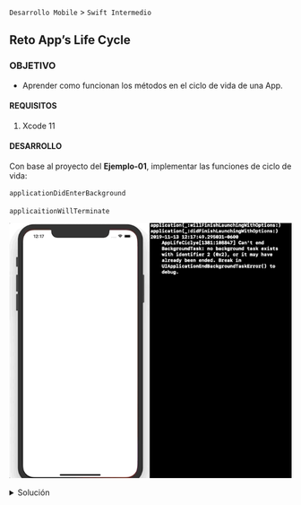  
`Desarrollo Mobile` > `Swift Intermedio` 
	
## Reto App’s Life Cycle

### OBJETIVO 

- Aprender como funcionan los métodos en el ciclo de vida de una App. 

#### REQUISITOS 

1. Xcode 11

#### DESARROLLO

Con base al proyecto del **Ejemplo-01**, implementar las funciones de ciclo de vida:

```
applicationDidEnterBackground

applicaitionWillTerminate

```

![](0.gif)

<details>
        <summary>Solución</summary>
<p> Dentro del AppDelegate implementar las funciones.</p>

```
 func applicationWillTerminate(_ application: UIApplication) {
    print(#function)
  }
  
  func applicationDidEnterBackground(_ application: UIApplication) {
    print(#function)
  }
```
</details>


